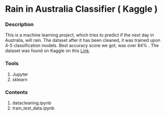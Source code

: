 # Rain in Australia Classifier ( Kaggle )

### Description
This is a machine learning project, which tries to predict if the next day in Australia, will rain. The dataset after it has been cleaned, it was trained upon 4-5 classification models. Best accuracy score we got, was over 84% . The dataset was found on Kaggle on this [Link](https://www.kaggle.com/jsphyg/weather-dataset-rattle-package). 

### Tools
1. Jupyter
2. sklearn

### Contents
1. datacleaning.ipynb
2. train_test_data.ipynb
